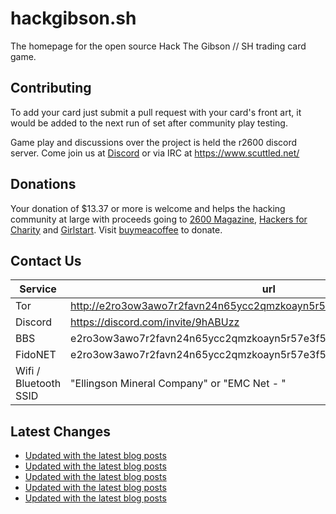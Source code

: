 # hackgibson.sh
The homepage for the open source Hack The Gibson // SH trading card game.


## Contributing

To add your card just submit a pull request with your card's front art, it would be added to the next run of set after community play testing.

Game play and discussions over the project is held the r2600 discord server. Come join us at [Discord](https://discord.com/invite/9hABUzz) or via IRC at https://www.scuttled.net/


## Donations

Your donation of $13.37 or more is welcome and helps the hacking community at large with proceeds going to [2600 Magazine](https://2600.com/), [Hackers for Charity](https://hackersforcharity.org) and [Girlstart](https://girlstart.org).  Visit [buymeacoffee](https://www.buymeacoffee.com/hackgibson.sh) to donate.


## Contact Us

Service | url
-|-
Tor | http://e2ro3ow3awo7r2favn24n65ycc2qmzkoayn5r57e3f56nvjwdcgg32ad.onion
Discord | https://discord.com/invite/9hABUzz
BBS | e2ro3ow3awo7r2favn24n65ycc2qmzkoayn5r57e3f56nvjwdcgg32ad.onion:23
FidoNET | e2ro3ow3awo7r2favn24n65ycc2qmzkoayn5r57e3f56nvjwdcgg32ad.onion:24554
Wifi / Bluetooth SSID | "Ellingson Mineral Company" or "EMC Net - <fidonet address>"

## Latest Changes
<!-- BLOG-POST-LIST:START -->
- [Updated with the latest blog posts](https://github.com/DFW2600/hackgibson.sh/commit/b154b07aef2b554194619d332aa3f4268576d939)
- [Updated with the latest blog posts](https://github.com/DFW2600/hackgibson.sh/commit/c26fba39c7256a95e5a416c3bc74e50481d4c1b2)
- [Updated with the latest blog posts](https://github.com/DFW2600/hackgibson.sh/commit/ceef377991222870b9dea3f3dca68531950d8853)
- [Updated with the latest blog posts](https://github.com/DFW2600/hackgibson.sh/commit/51351ca0e70d64e6a1237ba910b13a4b28607843)
- [Updated with the latest blog posts](https://github.com/DFW2600/hackgibson.sh/commit/43dcfbb4774d2766afd56cd666af3abf6db02d6c)
<!-- BLOG-POST-LIST:END -->
